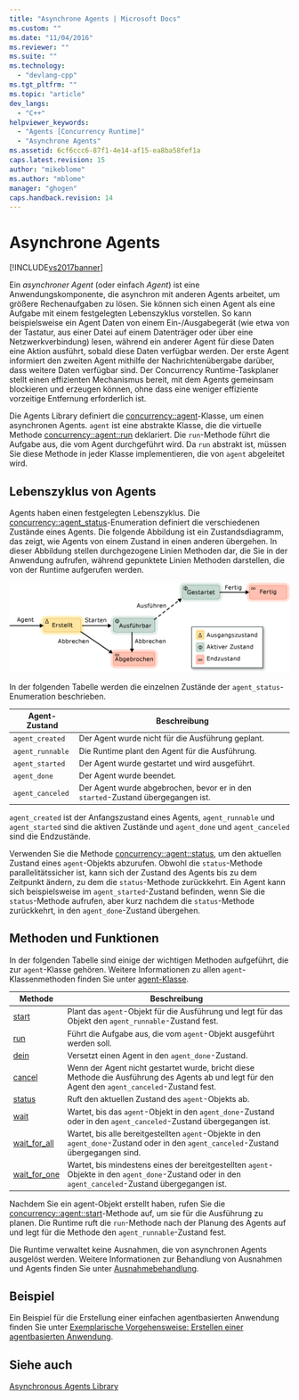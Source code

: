 ```yaml
---
title: "Asynchrone Agents | Microsoft Docs"
ms.custom: ""
ms.date: "11/04/2016"
ms.reviewer: ""
ms.suite: ""
ms.technology: 
  - "devlang-cpp"
ms.tgt_pltfrm: ""
ms.topic: "article"
dev_langs: 
  - "C++"
helpviewer_keywords: 
  - "Agents [Concurrency Runtime]"
  - "Asynchrone Agents"
ms.assetid: 6cf6ccc6-87f1-4e14-af15-ea8ba58fef1a
caps.latest.revision: 15
author: "mikeblome"
ms.author: "mblome"
manager: "ghogen"
caps.handback.revision: 14
---
```

# Asynchrone Agents
[!INCLUDE[vs2017banner](../../assembler/inline/includes/vs2017banner.md)]

Ein *asynchroner Agent* \(oder einfach *Agent*\) ist eine Anwendungskomponente, die asynchron mit anderen Agents arbeitet, um größere Rechenaufgaben zu lösen.  Sie können sich einen Agent als eine Aufgabe mit einem festgelegten Lebenszyklus vorstellen.  So kann beispielsweise ein Agent Daten von einem Ein\-\/Ausgabegerät \(wie etwa von der Tastatur, aus einer Datei auf einem Datenträger oder über eine Netzwerkverbindung\) lesen, während ein anderer Agent für diese Daten eine Aktion ausführt, sobald diese Daten verfügbar werden.  Der erste Agent informiert den zweiten Agent mithilfe der Nachrichtenübergabe darüber, dass weitere Daten verfügbar sind.  Der Concurrency Runtime\-Taskplaner stellt einen effizienten Mechanismus bereit, mit dem Agents gemeinsam blockieren und erzeugen können, ohne dass eine weniger effiziente vorzeitige Entfernung erforderlich ist.  
  
 Die Agents Library definiert die [concurrency::agent](../../parallel/concrt/reference/agent-class.md)\-Klasse, um einen asynchronen Agents.  `agent` ist eine abstrakte Klasse, die die virtuelle Methode [concurrency::agent::run](../Topic/agent::run%20Method.md) deklariert.  Die `run`\-Methode führt die Aufgabe aus, die vom Agent durchgeführt wird.  Da `run` abstrakt ist, müssen Sie diese Methode in jeder Klasse implementieren, die von `agent` abgeleitet wird.  
  
## Lebenszyklus von Agents  
 Agents haben einen festgelegten Lebenszyklus.  Die [concurrency::agent\_status](../Topic/agent_status%20Enumeration.md)\-Enumeration definiert die verschiedenen Zustände eines Agents.  Die folgende Abbildung ist ein Zustandsdiagramm, das zeigt, wie Agents von einem Zustand in einen anderen übergehen.  In dieser Abbildung stellen durchgezogene Linien Methoden dar, die Sie in der Anwendung aufrufen, während gepunktete Linien Methoden darstellen, die von der Runtime aufgerufen werden.  
  
 ![Agent&#45;Zustandsdiagramm](../../parallel/concrt/media/agentstate.png "AgentState")  
  
 In der folgenden Tabelle werden die einzelnen Zustände der `agent_status`\-Enumeration beschrieben.  
  
|Agent\-Zustand|**Beschreibung**|  
|--------------------|----------------------|  
|`agent_created`|Der Agent wurde nicht für die Ausführung geplant.|  
|`agent_runnable`|Die Runtime plant den Agent für die Ausführung.|  
|`agent_started`|Der Agent wurde gestartet und wird ausgeführt.|  
|`agent_done`|Der Agent wurde beendet.|  
|`agent_canceled`|Der Agent wurde abgebrochen, bevor er in den `started`\-Zustand übergegangen ist.|  
  
 `agent_created` ist der Anfangszustand eines Agents, `agent_runnable` und `agent_started` sind die aktiven Zustände und `agent_done` und `agent_canceled` sind die Endzustände.  
  
 Verwenden Sie die Methode [concurrency::agent::status](../Topic/agent::status%20Method.md), um den aktuellen Zustand eines `agent`\-Objekts abzurufen.  Obwohl die `status`\-Methode parallelitätssicher ist, kann sich der Zustand des Agents bis zu dem Zeitpunkt ändern, zu dem die `status`\-Methode zurückkehrt.  Ein Agent kann sich beispielsweise im `agent_started`\-Zustand befinden, wenn Sie die `status`\-Methode aufrufen, aber kurz nachdem die `status`\-Methode zurückkehrt, in den `agent_done`\-Zustand übergehen.  
  
## Methoden und Funktionen  
 In der folgenden Tabelle sind einige der wichtigen Methoden aufgeführt, die zur `agent`\-Klasse gehören.  Weitere Informationen zu allen `agent`\-Klassenmethoden finden Sie unter [agent\-Klasse](../../parallel/concrt/reference/agent-class.md).  
  
|Methode|**Beschreibung**|  
|-------------|----------------------|  
|[start](../Topic/agent::start%20Method.md)|Plant das `agent`\-Objekt für die Ausführung und legt für das Objekt den `agent_runnable`\-Zustand fest.|  
|[run](../Topic/agent::run%20Method.md)|Führt die Aufgabe aus, die vom `agent`\-Objekt ausgeführt werden soll.|  
|[dein](../Topic/agent::done%20Method.md)|Versetzt einen Agent in den `agent_done`\-Zustand.|  
|[cancel](../Topic/agent::cancel%20Method.md)|Wenn der Agent nicht gestartet wurde, bricht diese Methode die Ausführung des Agents ab und legt für den Agent den `agent_canceled`\-Zustand fest.|  
|[status](../Topic/agent::status%20Method.md)|Ruft den aktuellen Zustand des `agent`\-Objekts ab.|  
|[wait](../Topic/agent::wait%20Method.md)|Wartet, bis das `agent`\-Objekt in den `agent_done`\-Zustand oder in den `agent_canceled`\-Zustand übergegangen ist.|  
|[wait\_for\_all](../Topic/agent::wait_for_all%20Method.md)|Wartet, bis alle bereitgestellten `agent`\-Objekte in den `agent_done`\-Zustand oder in den `agent_canceled`\-Zustand übergegangen sind.|  
|[wait\_for\_one](../Topic/agent::wait_for_one%20Method.md)|Wartet, bis mindestens eines der bereitgestellten `agent`\-Objekte in den `agent_done`\-Zustand oder in den `agent_canceled`\-Zustand übergegangen ist.|  
  
 Nachdem Sie ein agent\-Objekt erstellt haben, rufen Sie die [concurrency::agent::start](../Topic/agent::start%20Method.md)\-Methode auf, um sie für die Ausführung zu planen.  Die Runtime ruft die `run`\-Methode nach der Planung des Agents auf und legt für die Methode den `agent_runnable`\-Zustand fest.  
  
 Die Runtime verwaltet keine Ausnahmen, die von asynchronen Agents ausgelöst werden.  Weitere Informationen zur Behandlung von Ausnahmen und Agents finden Sie unter [Ausnahmebehandlung](../../parallel/concrt/exception-handling-in-the-concurrency-runtime.md).  
  
## Beispiel  
 Ein Beispiel für die Erstellung einer einfachen agentbasierten Anwendung finden Sie unter [Exemplarische Vorgehensweise: Erstellen einer agentbasierten Anwendung](../../parallel/concrt/walkthrough-creating-an-agent-based-application.md).  
  
## Siehe auch  
 [Asynchronous Agents Library](../../parallel/concrt/asynchronous-agents-library.md)
